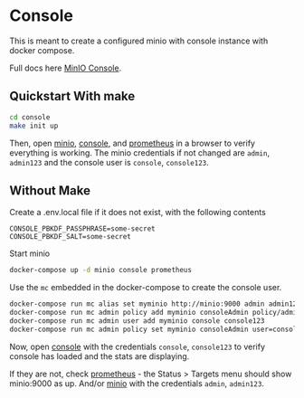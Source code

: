 # Console

This is meant to create a configured minio with console instance with docker compose.

Full docs here [MinIO Console](https://github.com/minio/console).

## Quickstart With make

```bash
cd console
make init up
```

Then, open [minio](http://localhost:9000), [console](http://localhost:8080), and [prometheus](http://localhost) in a browser to verify everything is working.
The minio credentials if not changed are `admin`, `admin123` and the console user is `console`, `console123`.

## Without Make

Create a .env.local file if it does not exist, with the following contents

```
CONSOLE_PBKDF_PASSPHRASE=some-secret
CONSOLE_PBKDF_SALT=some-secret
```

Start minio

```bash
docker-compose up -d minio console prometheus
```

Use the `mc` embedded in the docker-compose to create the  console user.

```bash
docker-compose run mc alias set myminio http://minio:9000 admin admin123
docker-compose run mc admin policy add myminio consoleAdmin policy/admin.json
docker-compose run mc admin user add myminio console console123
docker-compose run mc admin policy set myminio consoleAdmin user=console
```

Now, open [console](http://localhost:8080) with the credentials `console`, `console123` to verify console has loaded and the stats are displaying.

If they are not, check [prometheus](http://localhost) - the Status > Targets menu should show minio:9000 as up.
And/or [minio](http://localhost:9000) with the credentials `admin`, `admin123`.

